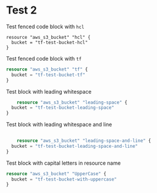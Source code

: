 # Test 2

Test fenced code block with `hcl`

```hcl
resource "aws_s3_bucket" "hcl" {
  bucket = "tf-test-bucket-hcl"
}
```

Test fenced code block with `tf`

```tf
resource "aws_s3_bucket" "tf" {
  bucket = "tf-test-bucket-tf"
}
```

Test block with leading whitespace

```terraform
    resource "aws_s3_bucket" "leading-space" {
  bucket = "tf-test-bucket-leading-space"
}
```

Test block with leading whitespace and line

```terraform
    
    resource "aws_s3_bucket" "leading-space-and-line" {
  bucket = "tf-test-bucket-leading-space-and-line"
}
```

Test block with capital letters in resource name

```terraform
resource "aws_s3_bucket" "UpperCase" {
  bucket = "tf-test-bucket-with-uppercase"
}
```
